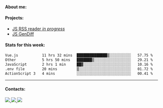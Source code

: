 #### About me:

#### Projects:
- [JS RSS reader *in progress*](https://github.com/GKoil/frontend-project-lvl3)
- [JS GenDiff](https://github.com/GKoil/GenDiff)

#### Stats for this week:
<!--START_SECTION:waka-->

```txt
Vue.js           11 hrs 32 mins  ██████████████▒░░░░░░░░░░   57.75 %
Other            5 hrs 50 mins   ███████▒░░░░░░░░░░░░░░░░░   29.21 %
JavaScript       2 hrs 1 min     ██▓░░░░░░░░░░░░░░░░░░░░░░   10.16 %
.env file        20 mins         ▒░░░░░░░░░░░░░░░░░░░░░░░░   01.72 %
ActionScript 3   4 mins          ░░░░░░░░░░░░░░░░░░░░░░░░░   00.41 %
```

<!--END_SECTION:waka-->
---
#### Contacts:

<a target='_blank' title='LinkedIn' href="https://www.linkedin.com/in/gkoil/">
  <img src="https://img.shields.io/badge/LinkedIn-0077B5?style=for-the-badge&logo=linkedin&logoColor=white" />
</a>
<a target='_blank' title='Telegram' href="https://t.me/gkoil">
  <img src="https://img.shields.io/badge/Telegram-2CA5E0?style=for-the-badge&logo=telegram&logoColor=white" />
</a>
<a target='_blank' title='Gmail' href="mailto: gk.grigorev@gmail.com">
  <img src="https://img.shields.io/badge/Gmail-D14836?style=for-the-badge&logo=gmail&logoColor=white" />
</a>

